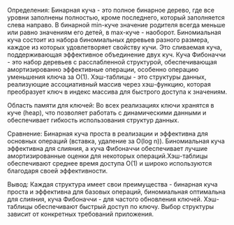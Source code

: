 Определения: 
Бинарная куча - это полное бинарное дерево, где все уровни заполнены полностью, кроме последнего, который заполняется слева направо. В бинарной min-куче значение родителя всегда меньше или равно значениям его детей, в max-куче - наоборот.
Биномиальная куча состоит из набора биномиальных деревьев разного размера, каждое из которых удовлетворяет свойству кучи. Это сливаемая куча, поддерживающая эффективное объединение двух куч.
Куча Фибоначчи - это набор деревьев с расслабленной структурой, обеспечивающая амортизированно эффективные операции, особенно операцию уменьшения ключа за O(1). 
Хэш-таблицы - это структуры данных, реализующие ассоциативный массив через хэш-функцию, которая преобразует ключ в индекс массива для быстрого доступа к значениям. 

Область памяти для ключей: Во всех реализациях ключи хранятся в куче (heap), что позволяет работать с динамическими данными и обеспечивает гибкость использования структур данных.

Сравнение: Бинарная куча проста в реализации и эффективна для основных операций (вставка, удаление за O(log n)). Биномиальная куча эффективна для слияния, а куча Фибоначчи обеспечивает лучшие амортизированные оценки для некоторых операций.Хэш-таблицы обеспечивают среднее время доступа O(1) и широко используются благодаря своей эффективности. 

Вывод: Каждая структура имеет свои преимущества - бинарная куча проста и эффективна для базовых операций, биномиальная оптимальна для слияния, куча Фибоначчи - для частого обновления ключей. Хэш-таблицы обеспечивают быстрый доступ по ключу. Выбор структуры зависит от конкретных требований приложения. 
